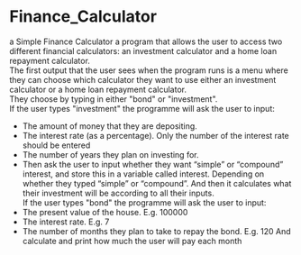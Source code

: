 # Finance_Calculator
a Simple Finance Calculator
a program that allows the user to access two different financial calculators: an investment calculator and a home loan repayment calculator.  
The first output that the user sees when the program runs is a menu where they can choose which calculator they want to use either  an investment calculator or a home loan repayment calculator.  
They choose by typing in either "bond" or "investment".  
If the user types "investment" the programme will ask the user to input: 
* The amount of money that they are depositing. 
* The interest rate (as a percentage). Only the number of the interest rate should be entered   
* The number of years they plan on investing for.  
* Then ask the user to input whether they want “simple” or “compound” interest, and store this in a variable called ​interest​. Depending on whether they typed “simple” or “compound”.
And then it calculates what their investment will be according to all their inputs.   
If the user types "bond" the programme will ask the user to input:  
* The present value of the house. E.g. 100000  
* The interest rate. E.g. 7  
* The number of months they plan to take to repay the bond. E.g. 120
And calculate and print how much the user will pay each month
